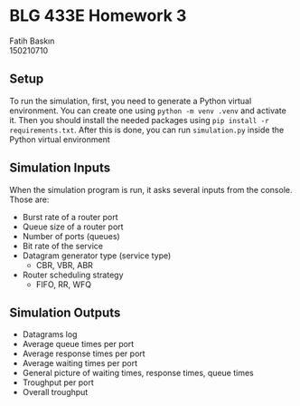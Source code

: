 # BLG 433E Homework 3

Fatih Baskın <br>
150210710

## Setup

To run the simulation, first, you need to generate a Python virtual environment. You can create one using `python -m venv .venv` and activate it. Then you should install the needed packages using `pip install -r requirements.txt`. After this is done, you can run `simulation.py` inside the Python virtual environment

## Simulation Inputs

When the simulation program is run, it asks several inputs from the console. Those are:

- Burst rate of a router port
- Queue size of a router port
- Number of ports (queues)
- Bit rate of the service
- Datagram generator type (service type)
    - CBR, VBR, ABR
- Router scheduling strategy
    - FIFO, RR, WFQ

## Simulation Outputs

- Datagrams log
- Average queue times per port
- Average response times per port
- Average waiting times per port
- General picture of waiting times, response times, queue times
- Troughput per port
- Overall troughput
